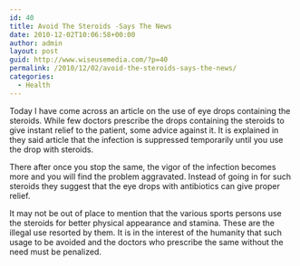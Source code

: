 ```yaml
---
id: 40
title: Avoid The Steroids -Says The News
date: 2010-12-02T10:06:58+00:00
author: admin
layout: post
guid: http://www.wiseusemedia.com/?p=40
permalink: /2010/12/02/avoid-the-steroids-says-the-news/
categories:
  - Health
---
```

Today I have come across an article on the use of eye drops containing the steroids. While few doctors prescribe the drops containing the steroids to give instant relief to the patient, some advice against it. It is explained in they said article that the infection is suppressed temporarily until you use the drop with steroids.

There after once you stop the same, the vigor of the infection becomes more and you will find the problem aggravated. Instead of going in for such steroids they suggest that the eye drops with antibiotics can give proper relief.

It may not be out of place to mention that the various sports persons use the steroids for better physical appearance and stamina. These are the illegal use resorted by them. It is in the interest of the humanity that such usage to be avoided and the doctors who prescribe the same without the need must be penalized.